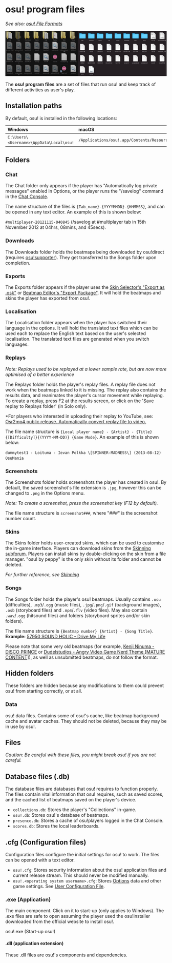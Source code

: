 # osu! program files

*See also: [osu! File Formats](/wiki/Client/File_formats)*

![The file structure of osu!'s installation folder, on Windows and macOS](img/file_structure.jpg "The file structure of osu!'s installation folder, on Windows and macOS")

The **osu! program files** are a set of files that run osu! and keep track of different activities as user's play.

## Installation paths

By default, osu! is installed in the following locations:

| Windows | macOS |
| :-- | :-- |
| `C:\Users\<Username>\AppData\Local\osu!` | `/Applications/osu!.app/Contents/Resources/drive_c/osu!` |

## Folders

### Chat

The Chat folder only appears if the player has "Automatically log private messages" enabled in Options, or the player runs the "/savelog" command in the [Chat Console](/wiki/Client/Interface/Chat_console).

The name structure of the files is `{Tab_name}-{YYYYMMDD}-{HHMMSS}`, and can be opened in any text editor. An example of this is shown below:

``#multiplayer-20121115-040845`` (/savelog at #multiplayer tab in 15th November 2012 at 04hrs, 08mins, and 45secs).

### Downloads

The Downloads folder holds the beatmaps being downloaded by osu!direct (requires [osu!supporter](/wiki/osu!supporter)). They get transferred to the Songs folder upon completion.

### Exports

The Exports folder appears if the player uses the [Skin Selector's "Export as .osk"](/wiki/Client/Options) or [Beatmap Editor's "Export Package"](/wiki/Client/Beatmap_editor/Menu). It will hold the beatmaps and skins the player has exported from osu!.

### Localisation

The Localisation folder appears when the player has switched their language in the options. It will hold the translated text files which can be used each to replace the English text based on the user's selected localisation. The translated text files are generated when you switch languages.

### Replays

*Note: Replays used to be replayed at a lower sample rate, but are now more optimised of a better experience*

The Replays folder holds the player's replay files. A replay file does not work when the beatmaps linked to it is missing. The replay also contains the results data, and reanimates the player's cursor movement while replaying. To create a replay, press F2 at the results screen, or click on the 'Save replay to Replays folder' (in Solo only).

*For players who interested in uploading their replay to YouTube, see: [Osr2mp4 public release. Automatically convert replay file to video.](https://osu.ppy.sh/community/forums/topics/1104243)

The file name structure is `{Local player name} - {Artist} - {Title} {[Difficulty]}{(YYYY-MM-DD)} {Game Mode}`. An example of this is shown below:

``dummytest1 - Loituma - Ievan Polkka \[SPINNER-MADNESS\] (2013-08-12) OsuMania``

### Screenshots

The Screenshots folder holds screenshots the player has created in osu!. By default, the saved screenshot's file extension is `.jpg`, however this can be changed to `.png` in the Options menu.

*Note: To create a screenshot, press the screenshot key (F12 by default).*

The file name structure is `screenshot###`, where "###" is the screenshot number count.

### Skins

The Skins folder holds user-created skins, which can be used to customise the in-game interface. Players can download skins from the [Skinning subforum](https://osu.ppy.sh/community/forums/15). Players can install skins by double-clicking on the skin from a file manager. "osu! by peppy" is the only skin without its folder and cannot be deleted.

*For further reference, see [Skinning](/wiki/Skinning)*

### Songs

The Songs folder holds the player's osu! beatmaps. Usually contains `.osu` (difficulties), `.mp3`/`.ogg` (music files), `.jpg`/`.png`/`.gif` (background images), `.osb` (storyboard files) and `.mp4`/`.flv` (video files). May also contain `.wav`/`.ogg` (hitsound files) and folders (storyboard sprites and/or skin folders).

The file name structure is `{Beatmap number} {Artist} - {Song Title}`.
**Example:** [57950 SOUND HOLIC - Drive My Life](https://osu.ppy.sh/beatmapsets/57950)

Please note that some very old beatmaps (for example, [Kenji Ninuma - DISCO PRINCE](https://osu.ppy.sh/beatmapsets/1) or [Dudelstudios - Angry Video Game Nerd Theme [MATURE CONTENT]](https://osu.ppy.sh/beatmapsets/66)), as well as unsubmitted beatmaps, do not follow the format.

## Hidden folders

These folders are hidden because any modifications to them could prevent osu! from starting correctly, or at all.

### Data

osu! data files. Contains some of osu!'s cache, like beatmap background cache and avatar caches. They should not be deleted, because they may be in use by osu!.

## Files

*Caution: Be careful with these files, you might break osu! if you are not careful.*

## Database files (.db)

The database files are databases that osu! requires to function properly. The files contain vital information that osu! requires, such as saved scores, and the cached list of beatmaps saved on the player's device.

- `collections.db`: Stores the player's "Collections" in-game.
- `osu!.db`: Stores osu!'s database of beatmaps.
- `presence.db`: Stores a cache of osu!players logged in the Chat Console.
- `scores.db`: Stores the local leaderboards.

## .cfg (Configuration files)

Configuration files configure the initial settings for osu! to work. The files can be opened with a text editor.

- `osu!.cfg`: Stores security information about the osu! application files and current release stream. This should never be modified manually.
- `osu!.<operating system username>.cfg`: Stores [Options](/wiki/Client/Options) data and other game settings. See [User Configuration File](/wiki/Client/Program_files/User_configuration_file).

### .exe (Application)

The main component. Click on it to start-up (only applies to Windows). The .exe files are safe to open assuming the player used the osu!installer downloaded from the official website to install osu!.

osu!.exe (Start-up osu!)

#### .dll (application extension)

These .dll files are osu!'s components and dependencies.
